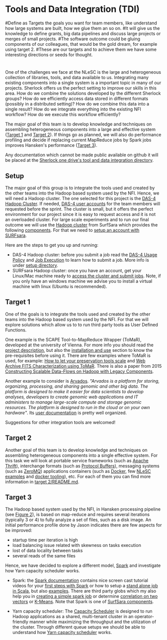 Tools and Data Integration (TDI)
================

#Define as Targets the goals you want for team members, like understand how large systems are built, how we glue them an so on.
#It will give us the knowledge to define grants, big data pipelines and discuss large projects or merges of small projects.
#The software outcome could be gluing components of our colleagues, that would be the gold dream, for example using target 2.
#These are our targets and to achieve them we have some interesting directions or seeds for thought.
#
One of the challenges we face at the NLeSC is the large and heterogeneous collection of libraries, tools, and data available to us. Integrating many existing components into a single system is a important topic in many of our projects. Sherlock offers us the perfect setting to improve our skills in this area. How do we combine the solutions developed by the different Sherlock groups? How do we efficiently access data stored in different formats (possibly in a distributed setting)? How do we combine this data into a single result? How do we integrate everything into the existing NFI workflow? How do we execute this workflow efficiently?

The major goal of this team is to develop knowledge and techniques on assembling heterogeneous components into a large and effective system ([Target 1](#target-1) and [Target 2](#target-2)). If things go as planned, we will also do performance profiling and decide if replacing current MapReduce jobs by Spark jobs improves Hansken's performance ([Target 3](#target-3)). 

Any documentation which cannot be made public available on github it will be placed at the [Sherlock one drive's tool and data integration directory](https://nlesc.sharepoint.com/sites/sherlock/Shared%20Documents/papers/tool%20and%20data%20integration).

Setup
-----

The major goal of this group is to integrate the tools used and created by the other teams into the Hadoop based system used by the NFI. Hence, we will need a Hadoop cluster. The one selected for this project is the [DAS-4 Hadoop Cluster](http://www.cs.vu.nl/das4/hadoop.shtml). If needed, [DAS-4 user accounts](http://www.cs.vu.nl/das4/accounts.shtml) for the team members will requested before the sprint. The cluster is small, but it offers the perfect environment for our project since it is easy to request access and it is not an overloaded cluster. For large scale experiments and to run our final outcome we will use the [Hadoop cluster](https://userinfo.surfsara.nl/systems/hadoop/description) from SurfSara which provides the following [components](https://userinfo.surfsara.nl/systems/hadoop/software). For that we need to [setup an account with SURFsara](https://userinfo.surfsara.nl/systems/hadoop/obtaining-account).

Here are the steps to get you up and running:
* DAS-4 Hadoop cluster: before you submit a job read the [DAS-4 Usage Policy](http://www.cs.vu.nl/das4/usage.shtml) and [Job Execution](http://www.cs.vu.nl/das4/jobs.shtml) to learn how to submit a job. More info is under [setup directory](https://github.com/NLeSC/Sherlock/blob/master/topics/data_tools_integration/setup). 
* SURFsara Hadoop cluster: once you have an account, get your Linux/Mac machine ready to [access the cluster and submit jobs](https://userinfo.surfsara.nl/systems/hadoop/usage). Note, if you only have an windows machine we advise you to install a virtual machine with linux (Ubuntu is recommended).


Target 1
--------

One of the goals is to integrate the tools used and created by the other teams into the Hadoop based system used by the NFI. For that we will explore solutions which allow us to to run third party tools as User Defined Functions. 

One example is the SCAPE Tool-to-MapReduce Wrapper (ToMaR), developed at the university of Vienna. For more info you should read the [project description](https://github.com/openpreserve/ToMaR#about), but also the [installation and use](https://github.com/openpreserve/ToMaR#installation-and-use) section to know the pre-requisites before using it. There are few examples where ToMaR is used, for example: [How to let your preservation tools scale](http://openpreservation.org/blog/2014/03/14/tomar-how-let-your-preservation-tools-scale/) and [Web Archive FITS Characterization using ToMaR](http://openpreservation.org/blog/2013/12/16/web-archive-fits-characterisation-using-tomar/). There is also a paper from 2015 [Constructing Scalable Data-Flows on Hadoop with Legacy Components](https://www.researchgate.net/publication/280044065_Constructing_Scalable_Data-Flows_on_Hadoop_with_Legacy_Components).

Another example to consider is [Arvados](https://dev.arvados.org/projects/arvados/wiki/Introduction_to_Arvados). *"Arvados is a platform for storing, organizing, processing, and sharing genomic and other big data. The platform is designed to make it easier for data scientists to develop analyses, developers to create genomic web applications and IT administers to manage large-scale compute and storage genomic resources. The platform is designed to run in the cloud or on your own hardware"*. Its [user documentation](http://doc.arvados.org/user/) is pretty well organized.

Suggestions for other integration tools are welcomed!

Target 2
--------

Another goal of this team is to develop knowledge and techniques on assembling heterogeneous components into a single effective system. For this task we will look at portable service frameworks (such as [Apache Thrift](http://thrift.apache.org/)), interchange formats (such as [Protocol Buffers](https://developers.google.com/protocol-buffers/?hl=en)), messaging systems (such as [ZeroMQ](http://zeromq.org/)) applications containers (such as [Docker](https://www.docker.com/whatisdocker), few [NLeSC examples](https://hub.docker.com/u/nlesc/) and [docker tooling](https://github.com/NLeSC/Sherlock/blob/master/topics/data_tools_integration/target_2/docker-tooling.md)), etc. For each of them you can find more information in [target 2/README.md](https://github.com/NLeSC/Sherlock/blob/master/topics/data_tools_integration/target_2/README.md). 


Target 3
--------

The Hadoop based system used by the NFI, in Hansken processing pipeline (see [Figure 2](https://nlesc.sharepoint.com/sites/sherlock/Shared%20Documents/papers/digital%20forensics/DigitalInvestigation-Hansken.pdf#page=11)), is based on map-reduce and requires several iterations (typically 3 or 4) to fully analyze a set of files, such as a disk image. An initial performance profile done by Jason indicates there are few aspects for be improved: 
* startup time per iteration is high
* load balancing issue related with skewness on tasks execution
* lost of data locality between tasks
* several reads of the same files

Hence, we have decided to explore a different model, [Spark](http://spark.apache.org/) and investigate how Yarn capacity scheduler works. 

* Spark: the [Spark documentation](http://spark.apache.org/documentation.html) contains nice screen cast tutorial videos for your [first steps with Spark](http://spark.apache.org/screencasts/1-first-steps-with-spark.html) or how to setup a [stand alone job in Scala](http://spark.apache.org/screencasts/4-a-standalone-job-in-spark.html), but also [examples](http://spark.apache.org/examples.html). There are third party globs which my also help you in [creating a simple spark job](https://hadoopi.wordpress.com/2014/09/05/spark-create-a-simple-spark-job/) or determine [correlation on two vectors](http://blog.sequenceiq.com/blog/2014/09/29/spark-correlation-and-testing/) or [K-Means](http://blog.sequenceiq.com/blog/2014/07/31/spark-mllib/). Note that Spark is one of [SurfSara components](https://userinfo.surfsara.nl/systems/hadoop/software/spark).

* Yarn capacity scheduler: The [Capacity Scheduler](https://hadoop.apache.org/docs/r2.4.1/hadoop-yarn/hadoop-yarn-site/CapacityScheduler.html) is designed to run Hadoop applications as a shared, multi-tenant cluster in an operator-friendly manner while maximizing the throughput and the utilization of the cluster. Through different queue setups we should be able to understand how [Yarn capacity scheduler](http://blog.sequenceiq.com/blog/2014/03/14/yarn-capacity-scheduler/) works.
 
